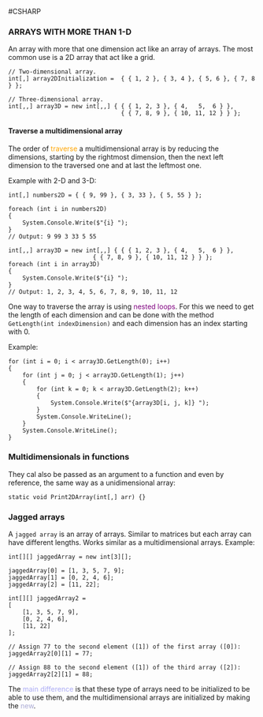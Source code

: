 #CSHARP 

### ARRAYS WITH MORE THAN 1-D

An array with more that one dimension act like an array of arrays.
The most common use is a 2D array that act like a grid. 

```CSHARP 
// Two-dimensional array.
int[,] array2DInitialization =  { { 1, 2 }, { 3, 4 }, { 5, 6 }, { 7, 8 } };

// Three-dimensional array.
int[,,] array3D = new int[,,] { { { 1, 2, 3 }, { 4,   5,  6 } },
								{ { 7, 8, 9 }, { 10, 11, 12 } } };
```


#### Traverse a multidimensional array 

The order of <span style="color:orange;">traverse</span> a multidimensional array is by reducing the dimensions, starting by the rightmost dimension, then the next left dimension to the traversed one and at last the leftmost one. 

Example with 2-D and 3-D: 

```CSHARP 
int[,] numbers2D = { { 9, 99 }, { 3, 33 }, { 5, 55 } };

foreach (int i in numbers2D)
{
    System.Console.Write($"{i} ");
}
// Output: 9 99 3 33 5 55

int[,,] array3D = new int[,,] { { { 1, 2, 3 }, { 4,   5,  6 } },
                        { { 7, 8, 9 }, { 10, 11, 12 } } };
foreach (int i in array3D)
{
    System.Console.Write($"{i} ");
}
// Output: 1, 2, 3, 4, 5, 6, 7, 8, 9, 10, 11, 12
```

One way to traverse the array is using <span style="color:purple">nested loops</span>. 
For this we need to get the length of each dimension and can be done with the method `GetLength(int indexDimension)` and each dimension has an index starting with 0. 

Example: 

```CSHARP 
for (int i = 0; i < array3D.GetLength(0); i++)
{
    for (int j = 0; j < array3D.GetLength(1); j++)
    {
        for (int k = 0; k < array3D.GetLength(2); k++)
        {
            System.Console.Write($"{array3D[i, j, k]} ");
        }
        System.Console.WriteLine();
    }
    System.Console.WriteLine();
}
```

### Multidimensionals in functions 


They cal also be passed as an argument to a function and even by reference, the same way as a unidimensional array: 

```CSHARP 
static void Print2DArray(int[,] arr) {}
```

### Jagged arrays

A `jagged array` is an array of arrays. Similar to matrices but each array can have different lengths.
Works similar as a multidimensional arrays. 
Example: 

```CSHARP 
int[][] jaggedArray = new int[3][];

jaggedArray[0] = [1, 3, 5, 7, 9];
jaggedArray[1] = [0, 2, 4, 6];
jaggedArray[2] = [11, 22];

int[][] jaggedArray2 = 
[
    [1, 3, 5, 7, 9],
    [0, 2, 4, 6],
    [11, 22]
];

// Assign 77 to the second element ([1]) of the first array ([0]):
jaggedArray2[0][1] = 77;

// Assign 88 to the second element ([1]) of the third array ([2]):
jaggedArray2[2][1] = 88;
```

The <span style="color:#ababf5;">main difference</span> is that these type of arrays need to be initialized to be able to use them, and the multidimensional arrays are initialized by making the <span style="color:#ababd5;">new</span>. 


